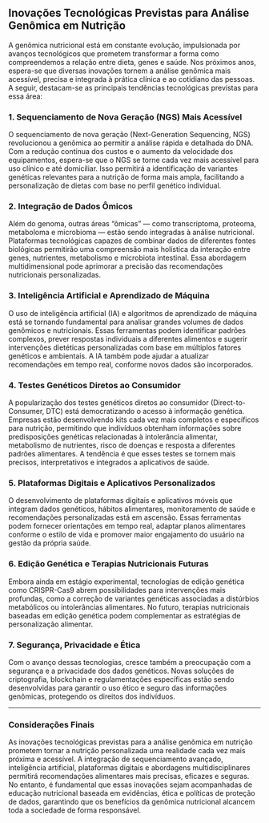 
## Inovações Tecnológicas Previstas para Análise Genômica em Nutrição

A genômica nutricional está em constante evolução, impulsionada por avanços tecnológicos que prometem transformar a forma como compreendemos a relação entre dieta, genes e saúde. Nos próximos anos, espera-se que diversas inovações tornem a análise genômica mais acessível, precisa e integrada à prática clínica e ao cotidiano das pessoas. A seguir, destacam-se as principais tendências tecnológicas previstas para essa área:

### 1. Sequenciamento de Nova Geração (NGS) Mais Acessível

O sequenciamento de nova geração (Next-Generation Sequencing, NGS) revolucionou a genômica ao permitir a análise rápida e detalhada do DNA. Com a redução contínua dos custos e o aumento da velocidade dos equipamentos, espera-se que o NGS se torne cada vez mais acessível para uso clínico e até domiciliar. Isso permitirá a identificação de variantes genéticas relevantes para a nutrição de forma mais ampla, facilitando a personalização de dietas com base no perfil genético individual.

### 2. Integração de Dados Ômicos

Além do genoma, outras áreas “ômicas” — como transcriptoma, proteoma, metaboloma e microbioma — estão sendo integradas à análise nutricional. Plataformas tecnológicas capazes de combinar dados de diferentes fontes biológicas permitirão uma compreensão mais holística da interação entre genes, nutrientes, metabolismo e microbiota intestinal. Essa abordagem multidimensional pode aprimorar a precisão das recomendações nutricionais personalizadas.

### 3. Inteligência Artificial e Aprendizado de Máquina

O uso de inteligência artificial (IA) e algoritmos de aprendizado de máquina está se tornando fundamental para analisar grandes volumes de dados genômicos e nutricionais. Essas ferramentas podem identificar padrões complexos, prever respostas individuais a diferentes alimentos e sugerir intervenções dietéticas personalizadas com base em múltiplos fatores genéticos e ambientais. A IA também pode ajudar a atualizar recomendações em tempo real, conforme novos dados são incorporados.

### 4. Testes Genéticos Diretos ao Consumidor

A popularização dos testes genéticos diretos ao consumidor (Direct-to-Consumer, DTC) está democratizando o acesso à informação genética. Empresas estão desenvolvendo kits cada vez mais completos e específicos para nutrição, permitindo que indivíduos obtenham informações sobre predisposições genéticas relacionadas à intolerância alimentar, metabolismo de nutrientes, risco de doenças e resposta a diferentes padrões alimentares. A tendência é que esses testes se tornem mais precisos, interpretativos e integrados a aplicativos de saúde.

### 5. Plataformas Digitais e Aplicativos Personalizados

O desenvolvimento de plataformas digitais e aplicativos móveis que integram dados genéticos, hábitos alimentares, monitoramento de saúde e recomendações personalizadas está em ascensão. Essas ferramentas podem fornecer orientações em tempo real, adaptar planos alimentares conforme o estilo de vida e promover maior engajamento do usuário na gestão da própria saúde.

### 6. Edição Genética e Terapias Nutricionais Futuras

Embora ainda em estágio experimental, tecnologias de edição genética como CRISPR-Cas9 abrem possibilidades para intervenções mais profundas, como a correção de variantes genéticas associadas a distúrbios metabólicos ou intolerâncias alimentares. No futuro, terapias nutricionais baseadas em edição genética podem complementar as estratégias de personalização alimentar.

### 7. Segurança, Privacidade e Ética

Com o avanço dessas tecnologias, cresce também a preocupação com a segurança e a privacidade dos dados genéticos. Novas soluções de criptografia, blockchain e regulamentações específicas estão sendo desenvolvidas para garantir o uso ético e seguro das informações genômicas, protegendo os direitos dos indivíduos.

---

### Considerações Finais

As inovações tecnológicas previstas para a análise genômica em nutrição prometem tornar a nutrição personalizada uma realidade cada vez mais próxima e acessível. A integração de sequenciamento avançado, inteligência artificial, plataformas digitais e abordagens multidisciplinares permitirá recomendações alimentares mais precisas, eficazes e seguras. No entanto, é fundamental que essas inovações sejam acompanhadas de educação nutricional baseada em evidências, ética e políticas de proteção de dados, garantindo que os benefícios da genômica nutricional alcancem toda a sociedade de forma responsável.
```
